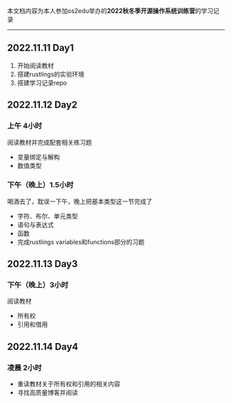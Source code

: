 本文档内容为本人参加os2edu举办的**2022秋冬季开源操作系统训练营**的学习记录

---
## 2022.11.11 Day1
1. 开始阅读教材
2. 搭建rustlings的实验环境
3. 搭建学习记录repo

## 2022.11.12 Day2
### 上午 4小时
阅读教材并完成配套相关练习题
- 变量绑定与解构
- 数值类型
### 下午（晚上）1.5小时
喝酒去了，耽误一下午，晚上把基本类型这一节完成了
- 字符、布尔、单元类型
- 语句与表达式
- 函数
- 完成rustlings variables和functions部分的习题
## 2022.11.13 Day3
### 下午（晚上）3小时
阅读教材
- 所有权
- 引用和借用
## 2022.11.14 Day4
### 凌晨 2小时
- 重读教材关于所有权和引用的相关内容
- 寻找高质量博客并阅读